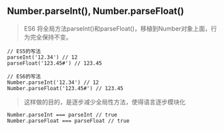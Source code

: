 ## Number.parseInt(), Number.parseFloat()
>ES6 将全局方法parseInt()和parseFloat()，移植到Number对象上面，行为完全保持不变。
```
// ES5的写法
parseInt('12.34') // 12
parseFloat('123.45#') // 123.45

// ES6的写法
Number.parseInt('12.34') // 12
Number.parseFloat('123.45#') // 123.45
```
>这样做的目的，是逐步减少全局性方法，使得语言逐步模块化
```
Number.parseInt === parseInt // true
Number.parseFloat === parseFloat // true
```